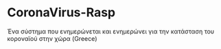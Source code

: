 # CoronaVirus-Rasp
Ένα σύστημα που ενημερώνεται και ενημερώνει για την κατάσταση του κοροναϊού στην χώρα (Greece)
